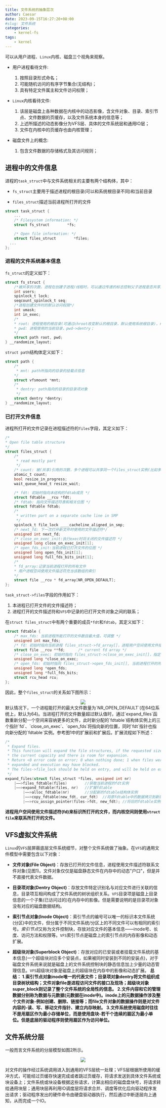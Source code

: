 ```yaml
---
title: 文件系统的抽象层次
author: Caesar
date: 2023-09-15T16:27:20+08:00
#slug: 文件系统
categories:
    - kernel-fs
tags:
    - kernel
---
```

可以从用户进程、`Linux`内核、磁盘三个视角来观察。

- 用户进程看待文件:

  1. 按照目录形式命名；
  2. 可能随机访问的有序字节集合(无结构)；
  3. 具有特定文件属主和文件访问权限；
- `Linux`内核看待文件:

  1. 该层是磁盘上各种数据在内核中的动态影像，含文件对象、目录、索引节点、文件数据的页缓存，以及文件系统本身的信息等；
  2. 上述所描述的动态影像分为VFS层、具体的文件系统层和通用IO层；
  3. 文件在内核中的页缓存也由内核管理；
- 磁盘文件上的概念:

  1. 包含文件数据的存储格式及其访问规则；

## 进程中的文件信息

进程的`task_struct`中与文件系统相关的主要有两个结构体，其中：

- `fs_struct`主要用于描述进程的根目录(可以和系统根目录不同)和当前目录

- `files_struct`描述当前进程所打开的文件


```c
struct task_struct {
    ...
    /* Filesystem information: */
    struct fs_struct        *fs;

    /* Open file information: */
    struct files_struct        *files;
  ...
};
```

### 进程的文件系统基本信息

`fs_struct`的定义如下：

```c
struct fs_struct {
    /*被共享的次数，进程在创建子进程/线程时，可以通过传递的标志控制父子进程是否共享原有 fs_struct*/
    int users;
    spinlock_t lock;
    seqcount_spinlock_t seq;
    /*进程创建文件时的默认访问权限*/
    int umask;
    int in_exec;
    /*
    * root: 进程使用的根目录(可通过chroot改变默认的根目录，默认使用系统根目录)，root->dentry；
    * pwd: 进程使用的当前目录，pwd->dentry；
    */
    struct path root, pwd;
} __randomize_layout;
```

`struct path`结构体定义如下：

```c
struct path {
    /*
     * mnt: path所指向的目录的挂载点信息
    */
    struct vfsmount *mnt;
    /*
     * dentry: path指向的目录的目录项对象
     */
    struct dentry *dentry;
} __randomize_layout;
```

### 已打开文件信息

进程所打开的文件记录在进程描述符的`files`字段，其定义如下：

```c
/*
* Open file table structure
*/
struct files_struct {
    /*
     * read mostly part
     */
    /* count: 被(共享)引用的次数，多个进程可以共享同一个files_struct实例(比如多线程) */
    atomic_t count;
    bool resize_in_progress;
    wait_queue_head_t resize_wait;

    /* fdt: 初始时指向本结构的fdtab成员 */
    struct fdtable __rcu *fdt;
    /* fdtab: 指向文件描述符表和相关位图 */
    struct fdtable fdtab;
    /*
     * written part on a separate cache line in SMP
     */
    spinlock_t file_lock ____cacheline_aligned_in_smp;
    /* next_fd: 下一次打开新文件时使用的文件描述符*/
    unsigned int next_fd;
    /* close_on_exec_init:执行exec时将关闭的文件描述符 */
    unsigned long close_on_exec_init[1];
    /* open_fds_init:当前进程已打开文件的位图 */
    unsigned long open_fds_init[1];
    unsigned long full_fds_bits_init[1];
    /*
    * fd_array:记录当前进程打开的所有文件
    * 用户进程空间使用文件描述符充当该数组的索引
    */
    struct file __rcu * fd_array[NR_OPEN_DEFAULT];
};
```

`task_struct->files`字段的作用如下：

1. 本进程已打开文件的文件描述符；
2. 进程打开的文件描述符和`VFS`中记录的已打开文件对象之间的联系；

在`struct files_struct`中有两个重要的成员`*fdt`和`fdtab`，其定义如下：

```c
struct fdtable {
    /* max_fds: 当前进程所能打开的文件数目最大值，可调整 */
    unsigned int max_fds;
    /* fd: 初始时指向当前进程 files_struct->fd_array[]，进程用户空间使用文件描述符充当fd_array的索引 */
    struct file __rcu **fd;      /* current fd array */
    /* close_on_exec: 初始时指向 files_struct->close_on_exec_init[]，指定了exec时需要关闭的文件描述符 */
    unsigned long *close_on_exec;
    /* open_fds: 初始时指向 files_struct->open_fds_init[], 当前进程打开的所 文件描述符 */
    unsigned long *open_fds;
    unsigned long *full_fds_bits;
    struct rcu_head rcu;
};
```

因此，整个`files_struct`的关系如下图所示：
<div align=center><img src ="files_struct.png"/></div>
默认情况下，一个进程能打开的最大文件数量为`NR_OPEN_DEFAULT`(在64位系统上，默认为64)。当进程打开的文件数量超过默认值时，通过`expand_files`函数重新分配一个空间来容纳更多的文件，此时新分配的`fdtable`结构体实例上的三个指针`fd`、`close_on_exec`、`open_fds`将指向新的位置，同时`fdt`指针也指向新分配的`fdtable`实例。参考图1中的扩展前和扩展后。扩展流程如下所述：

```c
/*
 * Expand files.
 * This function will expand the file structures, if the requested size exceeds
 * the current capacity and there is room for expansion.
 * Return <0 error code on error; 0 when nothing done; 1 when files were
 * expanded and execution may have blocked.
 * The files->file_lock should be held on entry, and will be held on exit.
 */
expand_files(struct files_struct *files, unsigned int nr)
    |——>files_fdtable(files)        //获取当前进程的fdt实例
    |——>expand_fdtable(files, nr)   //扩展fdtable
        |——>alloc_fdtable(nr)       //分配新的fdtable结构体实例
        |——>copy_fdtable(new_fdt, cur_fdt)  //将原fdtable中的数据拷贝到新的fdtable结构体实例中
        |——>rcu_assign_pointer(files->fdt, new_fdt); //将旧的fdtable实例替换为新的fdtable实例
```

**进程用户空间使用文件描述符(fd)来标识所打开的文件，而内核空间则使用`struct file`来联系所打开的文件。**

## VFS虚拟文件系统

`Linux`的`VFS`层屏蔽底层文件系统细节，对整个文件系统做了抽象。在`VFS`的通用文件模型中需要包含以下对象：

- **文件对象(File Object)**：存放已打开的文件信息，进程使用文件描述符联系文件对象(见图1)。文件对象仅仅是磁盘静态文件在内存中的动态"户口"，但是并不直接代表文件数据。

- **目录项对象(Dentry Object)**：存放文件特定识别名与对应文件进行关联的信息，目录项互相间构成了文件系统的树状组织关系。`VFS`目录项是磁盘上目录信息的一个子集(已访问过的)在内存中的影像。但是需要说明的是目录项对象没有对应的磁盘数据结构。

- **索引节点对象(Inode Object)**：索引节点的编号可以唯一的标识本文件系统(分区)中的文件，但分属于不同文件系统/分区上的不同文件可以有相同的索引号。*索引节点*又称为文件控制块，存放对应文件的基本信息——inode号、长度、访问方法和权限等。`VFS`索引节点是磁盘上的索引节点的内存影像和动态扩展。

- **超级块对象(Superblock Object)**：存放对应的已安装或者挂载文件系统的基本信息(一个超级块对应多个安装点，如果被同时安装到不同的安装点)，对于磁盘文件系统来说就是磁盘上的文件系统控制块的静态信息加上少量的动态管理信息。`VFS`超级块对象是磁盘上的超级块在内存中的影像和动态扩展。
  **总结：
  1.索引节点对象inode唯一的代表文件；目录项对象dentry将文件组织成目录树状结构；文件对象file是进程访问文件的接口及现场；超级块对象super_block则记录了整个文件系统的全局性的信息。
  2.文件内容和它的管理数据分别称为数据与元数据(元数据在inode中)。inode上的元数据操作涉及整个文件对象-例如创建、删除、链接等；而file文件对象的数据操作则是对文件内容的-读、写、移动文件指针、建立内存映射。
  3.文件系统使用磁盘时往往不是用扇区作为最小存储单位，而是使用盘块-若干个连续的扇区为最小单位。但是底层的驱动程序则使用扇区作为访问单位。**

## 文件系统分层

一般而言文件系统的分层模型如图2所示。

  <div align=center><img src ="file_io.png"/></div>


对文件的操作经过系统调用进入到通用的VFS层统一处理；VFS层根据所使用的缓冲方式，可能经过页缓存快速完成或者跳过页缓存，将请求发送到具体文件系统或块设备上；文件系统或块设备根据这些请求，计算出相应的磁盘盘块号，将请求转给通用块层；通用块层再利用IO调度层将请求合并、调度等优化后向驱动程序发出请求；驱动程序发出的硬件命令由硬盘驱动器执行，然后通过中断逐层向上通知，从而完成一个IO。

